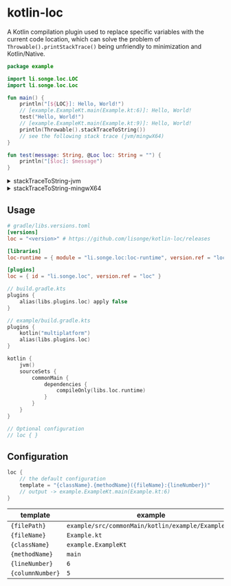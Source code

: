 # kotlin-loc

A Kotlin compilation plugin used to replace specific variables with the current code location, which can solve the
problem of `Throwable().printStackTrace()` being unfriendly to minimization and Kotlin/Native.

```kotlin
package example

import li.songe.loc.LOC
import li.songe.loc.Loc

fun main() {
    println("[${LOC}]: Hello, World!")
    // [example.ExampleKt.main(Example.kt:6)]: Hello, World!
    test("Hello, World!")
    // [example.ExampleKt.main(Example.kt:9)]: Hello, World!
    println(Throwable().stackTraceToString())
    // see the following stack trace (jvm/mingwX64)
}

fun test(message: String, @Loc loc: String = "") {
    println("[$loc]: $message")
}
```

<details>
  <summary>stackTraceToString-jvm</summary>

```text
java.lang.Throwable
	at example.ExampleKt.main(Example.kt:11)
	at example.ExampleKt.main(Example.kt)
```

</details>

<details>
  <summary>stackTraceToString-mingwX64</summary>

```text
kotlin.Throwable
    at 0   ???                                 7ff6baa398c6       kfun:kotlin.Throwable#<init>(){} + 70 
    at 1   ???                                 7ff6baa6700e       kfun:#main(){} + 174 
    at 2   ???                                 7ff6baa6726f       Konan_start + 111 
    at 3   ???                                 7ff6baa85633       Init_and_run_start + 99 
    at 4   ???                                 7ff6baa313b4       __tmainCRTStartup + 564 
    at 5   ???                                 7ff6baa3150b       mainCRTStartup + 27 
    at 6   ???                                 7ff8148ee8d7       _ZSt25__throw_bad_function_callv + 5803052231 
    at 7   ???                                 7ff81548c53c       _ZSt25__throw_bad_function_callv + 5815232812 
```

</details>

## Usage

```toml
# gradle/libs.versions.toml
[versions]
loc = "<version>" # https://github.com/lisonge/kotlin-loc/releases

[libraries]
loc-runtime = { module = "li.songe.loc:loc-runtime", version.ref = "loc" }

[plugins]
loc = { id = "li.songe.loc", version.ref = "loc" }
```

```kotlin
// build.gradle.kts
plugins {
    alias(libs.plugins.loc) apply false
}
```

```kotlin
// example/build.gradle.kts
plugins {
    kotlin("multiplatform")
    alias(libs.plugins.loc)
}

kotlin {
    jvm()
    sourceSets {
        commonMain {
            dependencies {
                compileOnly(libs.loc.runtime)
            }
        }
    }
}

// Optional configuration
// loc { }
```

## Configuration

```kotlin
loc {
    // the default configuration
    template = "{className}.{methodName}({fileName}:{lineNumber})"
    // output -> example.ExampleKt.main(Example.kt:6)
}
```

| template         | example                                            |
|------------------|----------------------------------------------------|
| `{filePath}`     | `example/src/commonMain/kotlin/example/Example.kt` |
| `{fileName}`     | `Example.kt`                                       |   
| `{className}`    | `example.ExampleKt`                                |
| `{methodName}`   | `main`                                             | 
| `{lineNumber}`   | `6`                                                |
| `{columnNumber}` | `5`                                                |
